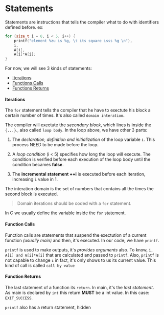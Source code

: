 # Statements

Statements are instructions that tells the compiler what to do with identifiers defined before.
ex:

```c
for (size_t i = 0, i < 5, i++) {
    printf("element %zu is %g, \t its square isss %g \n"),
    i,
    A[i],
    A[i]*A[i];
}
```
For now, we will see 3 kinds of statements:
- [Iterations]()
- [Functions Calls]()
- [Functions Returns]()

#### Iterations
The `for` statement tells the compiler that he have to exectute his block a certain number of times. It's also called `domain interation`.

The compiler will exectute the *secondary block*, which lines is inside the `{...}`., also called `loop body`. In the loop above, we have other 3 parts:
1. The *declaration, definition and initialization* of the loop variable `i`. This process NEED to be made before the loop.

2. A *loop condition*  (i < 5) specifies how long the loop will execute. The condition is verified before each execution of the loop body until the condition becames **false**.

3. The **incremental statement ++i** is executed before each iteration, increasing `i` value in 1.

The interation domain is the set of numbers that contains all the times the second block is executed.
> Domain iterations should be coded with a `for` statement.

In C we usually define the variable inside the `for` statement.

#### Function Calls

Function calls are statements that suspend the exectution of a current function *(usually main)* and then, it's executed.
In our code, we have `printf`.

`printf` is used to make outputs, it's *provides arguments* also. To know, `i, A[i] and A[i]*A[i]` that are calculated and passed to `printf`. Also, `printf` is not capable to change `i` in fact, it's only shows to us its current value. This kind of call is called `call by value`

#### Function Returns

The last statement of a function its `return`. In main, it's the *last statement*. As main is declared by `int` this return **MUST** be a int value. In this case: `EXIT_SUCCESS`.

`printf` also has a return statement, hidden

